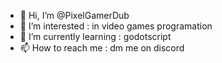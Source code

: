 - 👋 Hi, I’m @PixelGamerDub
- 👀 I’m interested : in video games programation
- 🌱 I’m currently learning : godotscript
- 📫 How to reach me : dm me on discord

<!---
PixelGamerDub/PixelGamerDub is a ✨ special ✨ repository because its `README.md` (this file) appears on your GitHub profile.
You can click the Preview link to take a look at your changes.
--->
